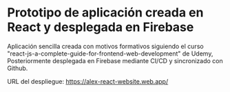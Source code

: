# Prototipo de aplicación creada en React y desplegada en Firebase

Aplicación sencilla creada con motivos formativos siguiendo el curso "react-js-a-complete-guide-for-frontend-web-development" de Udemy, Posteriormente desplegada en Firebase mediante CI/CD y sincronizado con Github.

URL del despliegue: https://alex-react-website.web.app/



